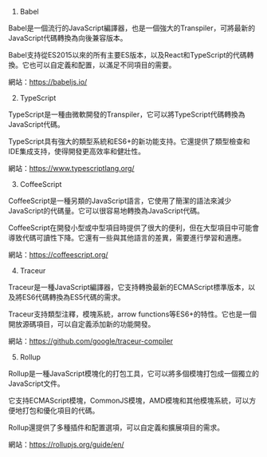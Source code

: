 

1. Babel

Babel是一個流行的JavaScript編譯器，也是一個強大的Transpiler，可將最新的JavaScript代碼轉換為向後兼容版本。

Babel支持從ES2015以來的所有主要ES版本，以及React和TypeScript的代碼轉換。它也可以自定義和配置，以滿足不同項目的需要。

網站：https://babeljs.io/

2. TypeScript

TypeScript是一種由微軟開發的Transpiler，它可以將TypeScript代碼轉換為JavaScript代碼。

TypeScript具有強大的類型系統和ES6+的新功能支持。它還提供了類型檢查和 IDE集成支持，使得開發更高效率和健壯性。

網站：https://www.typescriptlang.org/

3. CoffeeScript

CoffeeScript是一種另類的JavaScript語言，它使用了簡潔的語法來減少JavaScript的代碼量。它可以很容易地轉換為JavaScript代碼。

CoffeeScript在開發小型或中型項目時提供了很大的便利，但在大型項目中可能會導致代碼可讀性下降。它還有一些與其他語言的差異，需要進行學習和適應。

網站：https://coffeescript.org/

4. Traceur

Traceur是一種JavaScript編譯器，它支持轉換最新的ECMAScript標準版本，以及將ES6代碼轉換為ES5代碼的需求。

Traceur支持類型注釋，模塊系統，arrow functions等ES6+的特性。它也是一個開放源碼項目，可以自定義添加新的功能開發。

網站：https://github.com/google/traceur-compiler

5. Rollup

Rollup是一種JavaScript模塊化的打包工具，它可以將多個模塊打包成一個獨立的JavaScript文件。

它支持ECMAScript模塊，CommonJS模塊，AMD模塊和其他模塊系統，可以方便地打包和優化項目的代碼。

Rollup還提供了多種插件和配置選項，可以自定義和擴展項目的需求。

網站：https://rollupjs.org/guide/en/